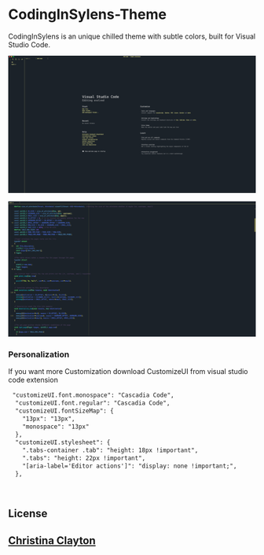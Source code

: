 # CodingInSylens-Theme

CodingInSylens is an unique chilled theme with subtle colors, built for Visual Studio Code.

![WelcomePage](images/WelcomePage.png)

![CodingInSylens](images/Code.png)


<h3>Personalization</h3>
<p> If you want more 
  Customization
  download  
  CustomizeUI  
  from visual studio code extension 
  </p>

<pre> <code>"customizeUI.font.monospace": "Cascadia Code",
  "customizeUI.font.regular": "Cascadia Code",
  "customizeUI.fontSizeMap": {
    "13px": "13px",
    "monospace": "13px"
  },
  "customizeUI.stylesheet": {
    ".tabs-container .tab": "height: 18px !important",
    ".tabs": "height: 22px !important",
    "[aria-label='Editor actions']": "display: none !important;",
  }, 
  </code> 
  </pre>
  
 <h2> License <h2>
<a href="https://github.com/Sylenss/CodingInSylens-Theme"> Christina Clayton </a>
